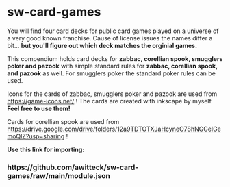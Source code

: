 # sw-card-games

You will find four card decks for public card games played on a universe of a very good known franchise. 
Cause of license issues the names differ a bit... <b>but you'll figure out which deck matches the orginial games.</b>

This compendium holds card decks for <b>zabbac, corellian spook, smugglers poker and pazook</b> with simple standard rules for <b>zabbac, corellian spook, and pazook</b> as well. For smugglers poker the standard poker rules can be used. 

Icons for the cards of zabbac, smugglers poker and pazook are used from https://game-icons.net/ ! The cards are created with inkscape by myself. 
<b>Feel free to use them!</b>

Cards for corellian spook are used from https://drive.google.com/drive/folders/12a9TDTOTXJaHcyneO78hNGGeIGemoQIZ?usp=sharing ! 


<b>Use this link for importing:</b>
<h3>https://github.com/awitteck/sw-card-games/raw/main/module.json</h3> 

